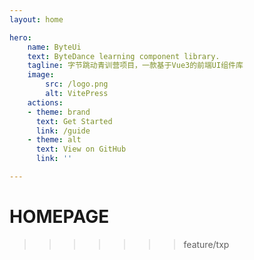 ```yaml
---
layout: home

hero:
    name: ByteUi
    text: ByteDance learning component library.
    tagline: 字节跳动青训营项目，一款基于Vue3的前端UI组件库
    image:
        src: /logo.png
        alt: VitePress
    actions:
    - theme: brand
      text: Get Started
      link: /guide
    - theme: alt
      text: View on GitHub
      link: ''

---
```


# HOMEPAGE
>>>>>>> feature/txp

